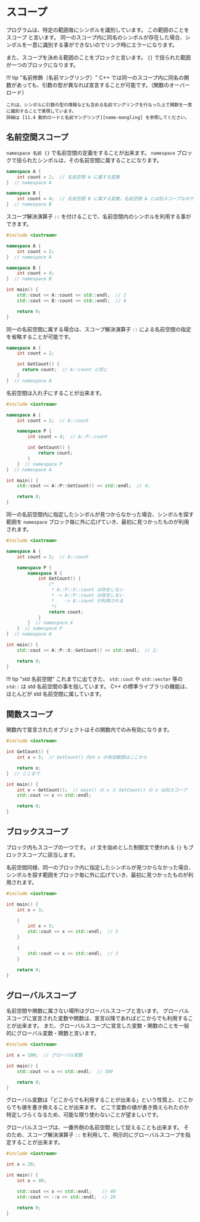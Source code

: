 # スコープ

プログラムは、特定の範囲毎にシンボルを識別しています。
この範囲のことを スコープ と言います。
同一のスコープ内に同名のシンボルが存在した場合、シンボルを一意に識別する事ができないのでリンク時にエラーになります。

また、スコープを決める範囲のことをブロックと言います。 `{}` で括られた範囲が一つのブロックになります。

!!! tip "名前修飾（名前マングリング）"
    C++ では同一のスコープ内に同名の関数があっても、引数の型が異なれば宣言することが可能です。（関数のオーバーロード）

    これは、シンボルに引数の型の情報なども含める名前マングリングを行なった上で関数を一意に識別することで実現しています。
    詳細は [11.4 動的ロードと名前マングリング][name-mangling] を参照してください。

[name-mangling]: ch11-04-dynamic-loading-and-name-mangling.md

## 名前空間スコープ

`namespace 名前 {}` で名前空間の定義をすることが出来ます。
`namespace` ブロックで括られたシンボルは、その名前空間に属することになります。

```cpp
namespace A {
    int count = 2;  // 名前空間 A に属する変数
}  // namespace A

namespace B {
    int count = 4;  // 名前空間 B に属する変数。名前空間 A とは別スコープなのでエラーにはならない。
}  // namespace B
```

スコープ解決演算子 `::` を付けることで、名前空間内のシンボルを利用する事ができます。

```cpp
#include <iostream>

namespace A {
    int count = 2;
}  // namespace A

namespace B {
    int count = 4;
}  // namespace B

int main() {
    std::cout << A::count << std::endl;  // 2
    std::cout << B::count << std::endl;  // 4

    return 0;
}
```

同一の名前空間に属する場合は、スコープ解決演算子 `::` による名前空間の指定を省略することが可能です。

```cpp
namespace A {
    int count = 2;

    int GetCount() {
      return count;  // A::count と同じ
    }
}  // namespace A
```

名前空間は入れ子にすることが出来ます。

```cpp
#include <iostream>

namespace A {
    int count = 2;  // A::count

    namespace P {
        int count = 4;  // A::P::count

        int GetCount() {
            return count;
        }
    }  // namespace P
}  // namespace A

int main() {
    std::cout << A::P::GetCount() << std::endl;  // 4;

    return 0;
}
```

同一の名前空間内に指定したシンボルが見つからなかった場合、シンボルを探す範囲を `namespace` ブロック毎に外に広げていき、最初に見つかったものが利用されます。

```cpp
#include <iostream>

namespace A {
    int count = 2;  // A::count

    namespace P {
        namespace X {
            int GetCount() {
                /*
                 * A::P::X::count は存在しない
                 * -> A::P::count は存在しない
                 *    -> A::count が利用される
                 */
                return count;
            }
        }  // namespace X
    }  // namespace P
}  // namespace A

int main() {
    std::cout << A::P::X::GetCount() << std::endl;  // 2;

    return 0;
}
```

!!! tip "std 名前空間"
    これまでに出てきた、 `std::cout` や `std::vector` 等の `std::` は std 名前空間の事を指しています。
    C++ の標準ライブラリの機能は、ほとんどが std 名前空間に属しています。

## 関数スコープ

関数内で宣言されたオブジェクトはその関数内でのみ有効になります。

```cpp hl_lines="4 5 6 7"
#include <iostream>

int GetCount() {
    int x = 5;  // GetCount() 内の x の有効範囲はここから

    return x;
}  // ここまで

int main() {
    int x = GetCount();  // main() の x と GetCount() の x は別スコープ
    std::cout << x << std::endl;

    return 0;
}
```

## ブロックスコープ

ブロック内もスコープの一つです。
`if` 文を始めとした制御文で使われる `{}` もブロックスコープに該当します。

名前空間同様、同一のブロック内に指定したシンボルが見つからなかった場合、シンボルを探す範囲をブロック毎に外に広げていき、最初に見つかったものが利用されます。

```cpp
#include <iostream>

int main() {
    int x = 3;

    {
        int x = 5;
        std::cout << x << std::endl;  // 5
    }

    {
        std::cout << x << std::endl;  // 3
    }

    return 0;
}
```

## グローバルスコープ

名前空間や関数に属さない場所はグローバルスコープと言います。
グローバルスコープに宣言された変数や関数は、宣言以降であればどこからでも利用することが出来ます。
また、グローバルスコープに宣言した変数・関数のことを一般的にグローバル変数・関数と言います。

```cpp hl_lines="3"
#include <iostream>

int x = 100;  // グローバル変数

int main() {
    std::cout << x << std::endl;  // 100

    return 0;
}
```

グローバル変数は「どこからでも利用することが出来る」という性質上、どこからでも値を書き換えることが出来ます。
どこで変数の値が書き換えられたのか特定しづらくなるため、可能な限り使わないことが望ましいです。

グローバルスコープは、一番外側の名前空間として捉えることも出来ます。
そのため、スコープ解決演算子 `::` を利用して、明示的にグローバルスコープを指定することが出来ます。

```cpp
#include <iostream>

int x = 20;

int main() {
    int x = 40;

    std::cout << x << std::endl;    // 40
    std::cout << ::x << std::endl;  // 20

    return 0;
}
```
